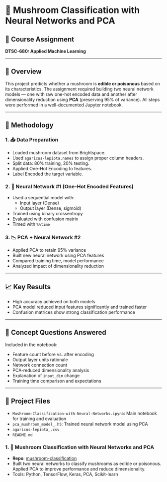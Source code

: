 # 🍄 Mushroom Classification with Neural Networks and PCA

## 📘 Course Assignment
**DTSC-680: Applied Machine Learning**  

---

## 📌 Overview
This project predicts whether a mushroom is **edible or poisonous** based on its characteristics. The assignment required building two neural network models — one with raw one-hot encoded data and another after dimensionality reduction using **PCA** (preserving 95% of variance). All steps were performed in a well-documented Jupyter notebook.

---

## 🧪 Methodology

### 1. 📥 Data Preparation
- Loaded mushroom dataset from Brightspace.
- Used `agaricus-lepiota.names` to assign proper column headers.
- Split data: 80% training, 20% testing.
- Applied One-Hot Encoding to features.
- Label Encoded the target variable.

### 2. 🤖 Neural Network #1 (One-Hot Encoded Features)
- Used a sequential model with:
  - Input layer (Dense)
  - Output layer (Dense, sigmoid)
- Trained using binary crossentropy
- Evaluated with confusion matrix
- Timed with `%%time`

### 3. 📉 PCA + Neural Network #2
- Applied PCA to retain 95% variance
- Built new neural network using PCA features
- Compared training time, model performance
- Analyzed impact of dimensionality reduction

---

## 📈 Key Results

- High accuracy achieved on both models
- PCA model reduced input features significantly and trained faster
- Confusion matrices show strong classification performance

---

## 🧠 Concept Questions Answered
Included in the notebook:
- Feature count before vs. after encoding
- Output layer units rationale
- Network connection count
- PCA-reduced dimensionality analysis
- Explanation of `input_dim` change
- Training time comparison and expectations

---

## 📁 Project Files
- `Mushroom-Classification-with-Neural-Networks.ipynb`: Main notebook for training and evaluation  
- `pca_mushroom_model_.h5`: Trained neural network model using PCA  
- `agaricus-lepiota_.csv` 
- `README.md`

### 1. 🍄 Mushroom Classification with Neural Networks and PCA
- **Repo**: [mushroom-classification](https://github.com/lozanogangelicads/mushroom-classification)
- Built two neural networks to classify mushrooms as edible or poisonous. Applied PCA to improve performance and reduce dimensionality.
- Tools: Python, TensorFlow, Keras, PCA, Scikit-learn

